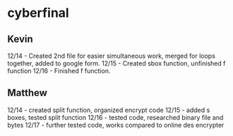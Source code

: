 # cyberfinal
## Kevin
12/14 - Created 2nd file for easier simultaneous work, merged for loops together, added to google form.
12/15 - Created sbox function, unfinished f function
12/16 - Finished f function.
## Matthew
12/14 - created split function, organized encrypt code
12/15 - added s boxes, tested split function
12/16 - tested code, researched binary file and bytes
12/17 - further tested code, works compared to online des encrypter
